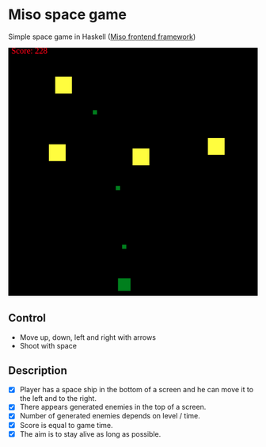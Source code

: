 # Miso space game
Simple space game in Haskell ([Miso frontend framework](https://haskell-miso.org/))

![GitHub Logo](/img/screen1.png)

## Control

- Move up, down, left and right with arrows
- Shoot with space

## Description

- [x] Player has a space ship in the bottom of a screen and he can move it to the left and to the right.
- [x] There appears generated enemies in the top of a screen.
- [x] Number of generated enemies depends on level / time.
- [x] Score is equal to game time.
- [x] The aim is to stay alive as long as possible.
